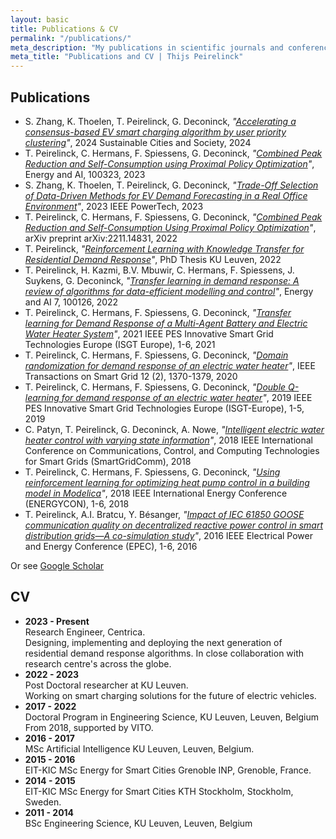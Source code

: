 ```yaml
---
layout: basic
title: Publications & CV
permalink: "/publications/"
meta_description: "My publications in scientific journals and conferences."
meta_title: "Publications and CV | Thijs Peirelinck"
---
```


## Publications

* S. Zhang, K. Thoelen, T. Peirelinck, G. Deconinck, *"<a href="https://www.sciencedirect.com/science/article/abs/pii/S2210670724002208" target="\_blank">Accelerating a consensus-based EV smart charging algorithm by user priority clustering</a>"*, 2024 Sustainable Cities and Society, 2024
* T. Peirelinck, C. Hermans, F. Spiessens, G. Deconinck, *"<a href="https://www.sciencedirect.com/science/article/pii/S2666546823000952?utm_campaign=STMJ_AUTH_SERV_PUBLISHED&utm_medium=email&utm_acid=45079238&SIS_ID=&dgcid=STMJ_AUTH_SERV_PUBLISHED&CMX_ID=&utm_in=DM431241&utm_source=AC_" target="\_blank">Combined Peak Reduction and Self-Consumption using Proximal Policy Optimization</a>"*, Energy and AI, 100323, 2023
* S. Zhang, K. Thoelen, T. Peirelinck, G. Deconinck, *"<a href="https://ieeexplore.ieee.org/abstract/document/10202958" target="\_blank">Trade-Off Selection of Data-Driven Methods for EV Demand Forecasting in a Real Office Environment</a>"*, 2023 IEEE PowerTech, 2023
* T. Peirelinck, C. Hermans, F. Spiessens, G. Deconinck, *"<a href="https://arxiv.org/abs/2211.14831" target="\_blank">Combined Peak Reduction and Self-Consumption Using Proximal Policy Optimization</a>"*, arXiv preprint arXiv:2211.14831, 2022
* T. Peirelinck, *"<a href="https://lirias.kuleuven.be/3700338?limo=0" target="\_blank">Reinforcement Learning with Knowledge Transfer for Residential Demand Response</a>"*, PhD Thesis KU Leuven, 2022
* T. Peirelinck, H. Kazmi, B.V. Mbuwir, C. Hermans, F. Spiessens, J. Suykens, G. Deconinck, *"<a href="https://www.sciencedirect.com/science/article/pii/S2666546821000732" target="\_blank">Transfer learning in demand response: A review of algorithms for data-efficient modelling and control</a>"*, Energy and AI 7, 100126, 2022
* T. Peirelinck, C. Hermans, F. Spiessens, G. Deconinck, *"<a href="https://ieeexplore.ieee.org/abstract/document/9640081" target="\_blank">Transfer learning for Demand Response of a Multi-Agent Battery and Electric Water Heater System</a>"*, 2021 IEEE PES Innovative Smart Grid Technologies Europe (ISGT Europe), 1-6, 2021
* T. Peirelinck, C. Hermans, F. Spiessens, G. Deconinck, *"<a href="https://ieeexplore.ieee.org/abstract/document/9201065" target="\_blank">Domain randomization for demand response of an electric water heater</a>"*, IEEE Transactions on Smart Grid 12 (2), 1370-1379, 2020
* T. Peirelinck, C. Hermans, F. Spiessens, G. Deconinck, *"<a href="https://ieeexplore.ieee.org/abstract/document/8905776" target="\_blank">Double Q-learning for demand response of an electric water heater</a>"*, 2019 IEEE PES Innovative Smart Grid Technologies Europe (ISGT-Europe), 1-5, 2019
* C. Patyn, T. Peirelinck, G. Deconinck, A. Nowe, *"<a href="https://ieeexplore.ieee.org/abstract/document/8587453" target="\_blank">Intelligent electric water heater control with varying state information</a>"*, 2018 IEEE International Conference on Communications, Control, and Computing Technologies for Smart Grids (SmartGridComm), 2018
* T. Peirelinck, C. Hermans, F. Spiessens, G. Deconinck, *"<a href="https://ieeexplore.ieee.org/abstract/document/8398832" target="\_blank">Using reinforcement learning for optimizing heat pump control in a building model in Modelica</a>"*, 2018 IEEE International Energy Conference (ENERGYCON), 1-6, 2018
* T. Peirelinck, A.I. Bratcu, Y. Bésanger, *"<a href="https://ieeexplore.ieee.org/abstract/document/8398832" target="\_blank">Impact of IEC 61850 GOOSE communication quality on decentralized reactive power control in smart distribution grids—A co-simulation study</a>"*, 2016 IEEE Electrical Power and Energy Conference (EPEC), 1-6, 2016 <br>

Or see <a href="https://scholar.google.com/citations?user=Zfy4dswAAAAJ&hl=en" target="\_blank">Google Scholar</a>

## CV

* **2023 - Present**<br>
  Research Engineer, Centrica. <br>
  Designing, implementing and deploying the next generation of residential demand response algorithms. In close collaboration with research centre's across the globe.
* **2022 - 2023**<br>
  Post Doctoral researcher at KU Leuven. <br>
  Working on smart charging solutions for the future of electric vehicles.
* **2017 - 2022**<br>
  Doctoral Program in Engineering Science, KU Leuven, Leuven, Belgium <br>
  From 2018, supported by VITO.
* **2016 - 2017**<br>
  MSc Artificial Intelligence KU Leuven, Leuven, Belgium.
* **2015 - 2016**<br>
  EIT-KIC MSc Energy for Smart Cities Grenoble INP, Grenoble, France.
* **2014 - 2015**<br>
  EIT-KIC MSc Energy for Smart Cities KTH Stockholm, Stockholm, Sweden.
* **2011 - 2014**<br>
  BSc Engineering Science, KU Leuven, Leuven, Belgium